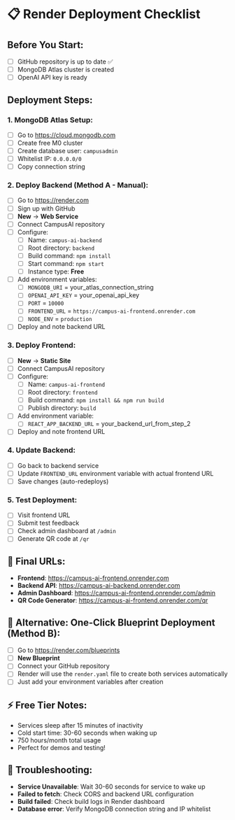 # 📋 Render Deployment Checklist

## Before You Start:
- [ ] GitHub repository is up to date ✅
- [ ] MongoDB Atlas cluster is created
- [ ] OpenAI API key is ready

## Deployment Steps:

### 1. MongoDB Atlas Setup:
- [ ] Go to https://cloud.mongodb.com
- [ ] Create free M0 cluster
- [ ] Create database user: `campusadmin`
- [ ] Whitelist IP: `0.0.0.0/0`
- [ ] Copy connection string

### 2. Deploy Backend (Method A - Manual):
- [ ] Go to https://render.com
- [ ] Sign up with GitHub
- [ ] **New** → **Web Service**
- [ ] Connect CampusAI repository
- [ ] Configure:
  - [ ] Name: `campus-ai-backend`
  - [ ] Root directory: `backend`
  - [ ] Build command: `npm install`
  - [ ] Start command: `npm start`
  - [ ] Instance type: **Free**
- [ ] Add environment variables:
  - [ ] `MONGODB_URI` = your_atlas_connection_string
  - [ ] `OPENAI_API_KEY` = your_openai_api_key
  - [ ] `PORT` = `10000`
  - [ ] `FRONTEND_URL` = `https://campus-ai-frontend.onrender.com`
  - [ ] `NODE_ENV` = `production`
- [ ] Deploy and note backend URL

### 3. Deploy Frontend:
- [ ] **New** → **Static Site**
- [ ] Connect CampusAI repository
- [ ] Configure:
  - [ ] Name: `campus-ai-frontend`
  - [ ] Root directory: `frontend`
  - [ ] Build command: `npm install && npm run build`
  - [ ] Publish directory: `build`
- [ ] Add environment variable:
  - [ ] `REACT_APP_BACKEND_URL` = your_backend_url_from_step_2
- [ ] Deploy and note frontend URL

### 4. Update Backend:
- [ ] Go back to backend service
- [ ] Update `FRONTEND_URL` environment variable with actual frontend URL
- [ ] Save changes (auto-redeploys)

### 5. Test Deployment:
- [ ] Visit frontend URL
- [ ] Submit test feedback
- [ ] Check admin dashboard at `/admin`
- [ ] Generate QR code at `/qr`

## 🔗 Final URLs:
- **Frontend**: https://campus-ai-frontend.onrender.com
- **Backend API**: https://campus-ai-backend.onrender.com
- **Admin Dashboard**: https://campus-ai-frontend.onrender.com/admin
- **QR Code Generator**: https://campus-ai-frontend.onrender.com/qr

## 🚀 Alternative: One-Click Blueprint Deployment (Method B):
- [ ] Go to https://render.com/blueprints
- [ ] **New Blueprint**
- [ ] Connect your GitHub repository
- [ ] Render will use the `render.yaml` file to create both services automatically
- [ ] Just add your environment variables after creation

## ⚡ Free Tier Notes:
- Services sleep after 15 minutes of inactivity
- Cold start time: 30-60 seconds when waking up
- 750 hours/month total usage
- Perfect for demos and testing!

## 🐛 Troubleshooting:
- **Service Unavailable**: Wait 30-60 seconds for service to wake up
- **Failed to fetch**: Check CORS and backend URL configuration
- **Build failed**: Check build logs in Render dashboard
- **Database error**: Verify MongoDB connection string and IP whitelist